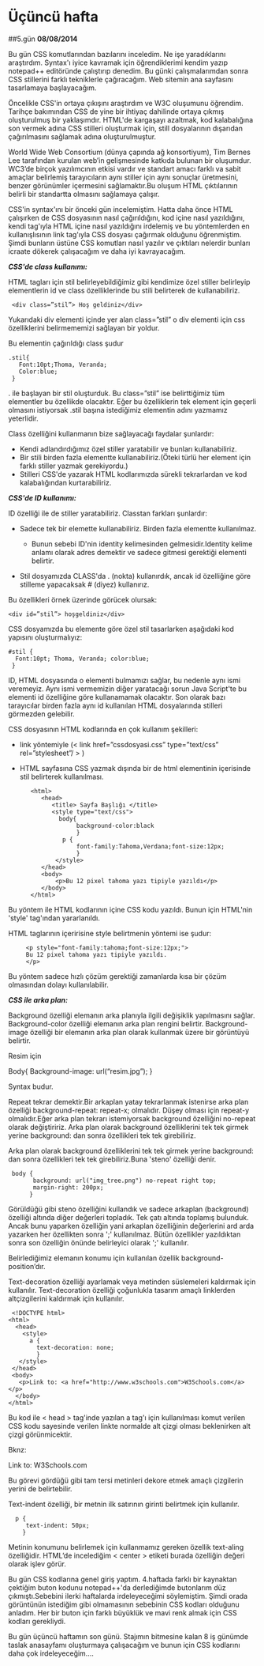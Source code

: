 # Üçüncü hafta
##5.gün
**08/08/2014**

Bu gün CSS komutlarından bazılarını inceledim. Ne işe yaradıklarını araştırdım. Syntax'ı iyice kavramak için öğrendiklerimi kendim yazıp notepad++ editöründe çalıştırıp denedim. Bu günki çalışmalarımdan sonra CSS stillerini farklı tekniklerle çağıracağım. Web sitemin ana sayfasını tasarlamaya başlayacağım.

Öncelikle CSS'in ortaya çıkışını araştırdım ve W3C oluşumunu öğrendim. Tarihçe bakımından CSS de yine bir ihtiyaç dahilinde ortaya çıkmış oluşturulmuş bir yaklaşımdır. HTML'de kargaşayı azaltmak, kod kalabalığına son vermek adına CSS stilleri oluşturmak için, still dosyalarının dışarıdan çağırılmasını sağlamak adına oluşturulmuştur.

World Wide Web Consortium (dünya çapında ağ konsortiyum),  Tim Bernes Lee tarafından kurulan web’in gelişmesinde katkıda bulunan bir oluşumdur. WC3’de birçok yazılımcının etkisi vardır ve standart amacı farklı va sabit amaçlar belirlemiş tarayıcıların aynı stiller için aynı sonuçlar üretmesini, benzer görünümler içermesini sağlamaktır.Bu oluşum HTML çıktılarının belirli bir standartta olmasını sağlamaya çalışır.


CSS'in syntax'ını bir önceki gün incelemiştim. Hatta daha önce HTML çalışırken de CSS dosyasının nasıl çağırıldığını, kod içine nasıl yazıldığını, kendi tag'ıyla HTML içine nasıl yazıldığını irdelemiş ve bu yöntemlerden en kullanışlısının link tag'ıyla CSS dosyası çağırmak olduğunu öğrenmiştim. Şimdi bunların üstüne CSS komutları nasıl yazılır ve çıktıları nelerdir bunları icraate dökerek çalışacağım ve daha iyi kavrayacağım.

***CSS'de class kullanımı:***

HTML tagları için stil belirleyebildiğimiz gibi kendimize özel stiller belirleyip elementlerin id ve class özelliklerinde bu stili belirterek de kullanabiliriz.

     <div class=”stil”> Hoş geldiniz</div>


Yukarıdaki div elementi içinde yer alan class=”stil” o div elementi için css özelliklerini belirmememizi sağlayan bir yoldur.


Bu elementin çağırıldığı class şudur


    .stil{
       Font:10pt;Thoma, Veranda;
       Color:blue;
     }


. ile başlayan bir stil oluşturduk. Bu class=”stil” ise belirttiğimiz tüm elementler bu özellikde olacaktır. Eğer bu özelliklerin tek element için geçerli olmasını istiyorsak .stil başına istediğimiz elementin adını yazmamız yeterlidir.

Class özelliğini kullanmanın bize sağlayacağı faydalar şunlardır:

- Kendi adlandırdığımız özel stiller yaratabilir ve bunları kullanabiliriz.
- Bir stili birden fazla elementte kullanabiliriz.(Öteki türlü her element için farklı stiller yazmak gerekiyordu.)
- Stilleri CSS'de yazarak HTML kodlarımızda sürekli tekrarlardan ve kod kalabalığından kurtarabiliriz.

***CSS'de ID kullanımı:***

ID özelliği ile de stiller yaratabiliriz. Classtan farkları şunlardır:

- Sadece tek bir elemette kullanabiliriz. Birden fazla elementte kullanılmaz.

   - Bunun sebebi ID'nin identity kelimesinden gelmesidir.Identity kelime anlamı olarak adres demektir ve sadece gitmesi gerektiği elementi belirtir.

- Stil dosyamızda CLASS'da . (nokta) kullanırdık, ancak id özelliğine göre stilleme yapacaksak # (diyez) kullanırız.


Bu özellikleri örnek üzerinde görücek olursak:

    <div id=”stil”> hoşgeldiniz</div>

CSS dosyamızda bu elemente göre özel stil tasarlarken aşağıdaki kod yapısını oluşturmalıyız:

    #stil {
      Font:10pt; Thoma, Veranda; color:blue;
     }

ID, HTML dosyasında o elementi bulmamızı sağlar, bu nedenle aynı ismi veremeyiz. Aynı ismi vermemizin diğer yaratacağı sorun Java Script'te bu elementi id özelliğine göre kullanamamak olacaktır. Son olarak bazı tarayıcılar birden fazla aynı id kullanılan HTML dosyalarında stilleri görmezden gelebilir.

CSS dosyasının HTML kodlarında en çok kullanım şekilleri:
- link yöntemiyle (< link href=”cssdosyasi.css” type=”text/css” rel=”stylesheet”/ > )
- HTML sayfasına CSS yazmak dışında bir de html elementinin içerisinde stil belirterek kullanılması.

         <html>
            <head>
               <title> Sayfa Başlığı </title>
               <style type="text/css">
                 body{
                      background-color:black
                      }
                  p {
                      font-family:Tahoma,Verdana;font-size:12px;
                      }
                </style>
            </head>
            <body>
                <p>Bu 12 pixel tahoma yazı tipiyle yazıldı</p>
            </body>
         </html>

Bu yöntem ile HTML kodlarının içine CSS kodu yazıldı. Bunun için HTML'nin 'style' tag'ından yararlanıldı.

HTML taglarının içeririsine style belirtmenin yöntemi ise şudur:

         <p style="font-family:tahoma;font-size:12px;">
         Bu 12 pixel tahoma yazı tipiyle yazıldı.
         </p>

Bu yöntem sadece hızlı çözüm gerektiği zamanlarda kısa bir çözüm olmasından dolayı kullanılabilir.

***CSS ile arka plan:***

Background özelliği elemanın arka planıyla ilgili değişiklik yapılmasını sağlar.
Background-color özelliği elemanın arka plan rengini belirtir.
Background-image özelliği bir elemanın arka plan olarak kullanmak üzere bir görüntüyü belirtir.

Resim için

Body{
Background-image: url(“resim.jpg”);
}

Syntax budur.


Repeat tekrar demektir.Bir arkaplan yatay tekrarlanmak istenirse arka plan özelliği background-repeat: repeat-x; olmalıdır. Düşey olması için repeat-y olmalıdır.Eğer arka plan tekrarı istemiyorsak background özelliğini no-repeat olarak değiştiririz.
Arka plan olarak background özelliklerini tek tek girmek yerine background: dan sonra özellikleri tek tek girebiliriz.


Arka plan olarak background özelliklerini tek tek girmek yerine background: dan sonra özellikleri tek tek girebiliriz.Buna 'steno' özelliği denir.

     body {
           background: url("img_tree.png") no-repeat right top;
           margin-right: 200px;
          }
Görüldüğü gibi steno özelliğini kullandık ve sadece arkaplan (background) özelliği altında diğer değerleri topladık. Tek çatı altında toplamış bulunduk. Ancak bunu yaparken özelliğin yani arkaplan özelliğinin değerlerini ard arda yazarken her özellikten sonra ';' kullanılmaz. Bütün özellikler yazıldıktan sonra son özelliğin önünde belirleyici olarak ';' kullanılır.

Belirlediğimiz elemanın konumu için kullanılan özellik background-position’dır.

Text-decoration özelliği ayarlamak veya metinden süslemeleri kaldırmak için kullanılır.
Text-decoration özelliği çoğunlukla tasarım amaçlı linklerden altçizgilerini kaldırmak için kullanılır.

     <!DOCTYPE html>
    <html>
      <head>
        <style>
          a {
            text-decoration: none;
            }
       </style>
     </head>
     <body>
       <p>Link to: <a href="http://www.w3schools.com">W3Schools.com</a></p>
      </body>
    </html>

Bu kod ile < head > tag'inde yazılan a tag'ı için kullanılması komut verilen CSS kodu sayesinde verilen linkte normalde alt çizgi olması beklenirken alt çizgi görünmicektir.

Bknz:


<html>
<head>
<style>
a {
    text-decoration: none;
}
</style>
</head>
<body>

<p>Link to: <a href="http://www.w3schools.com">W3Schools.com</a></p>

</body>
</html>


Bu görevi gördüğü gibi tam tersi metinleri dekore etmek amaçlı çizgilerin yerini de belirtebilir.

Text-indent özelliği, bir metnin ilk satırının girinti belirtmek için kullanılır.

      p {
         text-indent: 50px;
        }

Metinin konumunu belirlemek için kullanmamız gereken özellik text-aling özelliğidir. HTML’de incelediğim < center > etiketi burada özelliğin değeri olarak işlev görür.

Bu gün CSS kodlarına genel giriş yaptım. 4.haftada farklı bir kaynaktan çektiğim buton kodunu notepad++'da derlediğimde butonlarım düz çıkmıştı.Sebebini ilerki haftalarda irdeleyeceğimi söylemiştim. Şimdi orada görüntünün istediğim gibi olmamasının sebebinin CSS kodları olduğunu anladım. Her bir buton için farklı büyüklük ve mavi renk almak için CSS kodları gerekliydi.

Bu gün üçüncü haftamın son günü. Stajımın bitmesine kalan 8 iş günümde taslak anasayfamı oluşturmaya çalışacağım ve bunun için CSS kodlarını daha çok irdeleyeceğim....

